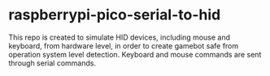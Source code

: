 # raspberrypi-pico-serial-to-hid
This repo is created to simulate HID devices, including mouse and keyboard, from hardware level, in order to create gamebot safe from operation system level detection. Keyboard and mouse commands are sent through serial commands.
